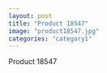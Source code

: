 ```yaml
---
layout: post
title: "Product 18547"
image: "product18547.jpg"
categories: "category1"
---
```

Product 18547

